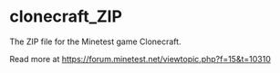# clonecraft_ZIP
The ZIP file for the Minetest game Clonecraft.

Read more at https://forum.minetest.net/viewtopic.php?f=15&t=10310
